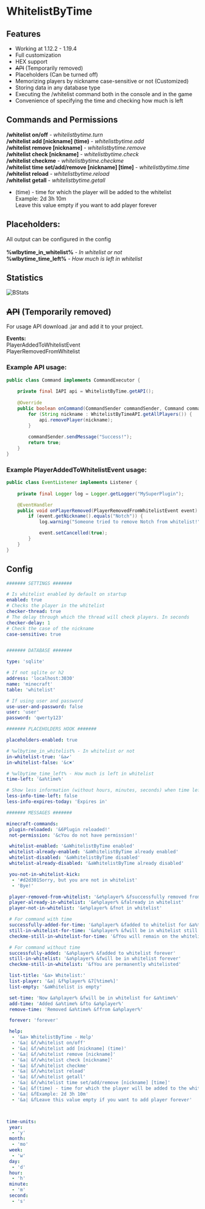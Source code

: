 # WhitelistByTime

## Features
- Working at 1.12.2 - 1.19.4
- Full customization
- HEX support
- ~~API~~ (Temporarily removed)
- Placeholders (Can be turned off)
- Memorizing players by nickname case-sensitive or not (Customized)
- Storing data in any database type
- Executing the /whitelist command both in the console and in the game
- Convenience of specifying the time and checking how much is left

## Commands and Permissions
**/whitelist on/off** - *whitelistbytime.turn*\
**/whitelist add [nickname] (time)** - *whitelistbytime.add*\
**/whitelist remove [nickname]** - *whitelistbytime.remove*\
**/whitelist check [nickname]** - *whitelistbytime.check*\
**/whitelist checkme** - *whitelistbytime.checkme*\
**/whitelist time set/add/remove [nickname] [time]** - *whitelistbytime.time*\
**/whitelist reload** - *whitelistbytime.reload*\
**/whitelist getall** - *whitelistbytime.getall*
- (time) - time for which the player will be added to the whitelist\
 Example: 2d 3h 10m\
 Leave this value empty if you want to add player forever

## Placeholders:
All output can be configured in the config\
\
**%wlbytime_in_whitelist%** - *In whitelist or not*\
**%wlbytime_time_left%** - *How much is left in whitelist*

## Statistics
![BStats](https://bstats.org/signatures/bukkit/WhitelistByTime.svg)

## ~~API~~ (Temporarily removed)

For usage API download .jar and add it to your project.

**Events:**\
PlayerAddedToWhitelistEvent\
PlayerRemovedFromWhitelist

### Example API usage:
```java
public class Command implements CommandExecutor {
    
    private final IAPI api = WhitelistByTime.getAPI();
    
    @Override
    public boolean onCommand(CommandSender commandSender, Command command, String s, String[] strings) {
        for (String nickname : WhitelistByTimeAPI.getAllPlayers()) {
            api.removePlayer(nickname);
        }
        
        commandSender.sendMessage("Success!");
        return true;
    }
}
```

### Example PlayerAddedToWhitelistEvent usage:

```java
public class EventListener implements Listener {
    
    private final Logger log = Logger.getLogger("MySuperPlugin");

    @EventHandler
    public void onPlayerRemoved(PlayerRemovedFromWhitelistEvent event) {
        if (event.getNickname().equals("Notch")) {
            log.warning("Someone tried to remove Notch from whitelist!");

            event.setCancelled(true);
        }
    }
}
```

## Config
```yaml
####### SETTINGS #######

# Is whitelist enabled by default on startup
enabled: true
# Checks the player in the whitelist
checker-thread: true
# The delay through which the thread will check players. In seconds
checker-delay: 1
# Check the case of the nickname
case-sensitive: true


####### DATABASE #######

type: 'sqlite'

# If not sqlite or h2
address: 'localhost:3030'
name: 'minecraft'
table: 'whitelist'

# If using user and password
use-user-and-password: false
user: 'user'
password: 'qwerty123'

####### PLACEHOLDERS HOOK #######

placeholders-enabled: true

# %wlbytime_in_whitelist% - In whitelist or not
in-whitelist-true: '&a✔'
in-whitelist-false: '&c✖'

# %wlbytime_time_left% - How much is left in whitelist
time-left: '&a%time%'

# Show less information (without hours, minutes, seconds) when time left more than one day
less-info-time-left: false
less-info-expires-today: 'Expires in'

####### MESSAGES #######

minecraft-commands:
 plugin-reloaded: '&6Plugin reloaded!'
 not-permission: '&cYou do not have permission!'

 whitelist-enabled: '&aWhitelistByTime enabled'
 whitelist-already-enabled: '&aWhitelistByTime already enabled'
 whitelist-disabled: '&aWhitelistByTime disabled'
 whitelist-already-disabled: '&aWhitelistByTime already disabled'

 you-not-in-whitelist-kick:
  - '#d2d301Sorry, but you are not in whitelist'
  - 'Bye!'

 player-removed-from-whitelist: '&e%player% &fsuccessfully removed from whitelist'
 player-already-in-whitelist: '&e%player% &falready in whitelist'
 player-not-in-whitelist: '&e%player% &fnot in whitelist'

 # For command with time
 successfully-added-for-time: '&a%player% &fadded to whitelist for &a%time%'
 still-in-whitelist-for-time: '&a%player% &fwill be in whitelist still &a%time%'
 checkme-still-in-whitelist-for-time: '&fYou will remain on the whitelist for &a%time%'

 # For command without time
 successfully-added: '&a%player% &fadded to whitelist forever'
 still-in-whitelist: '&a%player% &fwill be in whitelist forever'
 checkme-still-in-whitelist: '&fYou are permanently whitelisted'

 list-title: '&a> Whitelist:'
 list-player: '&a| &f%player% &7[%time%]'
 list-empty: '&aWhitelist is empty'

 set-time: 'Now &a%player% &fwill be in whitelist for &a%time%'
 add-time: 'Added &a%time% &fto &a%player%'
 remove-time: 'Removed &a%time% &ffrom &a%player%'

 forever: 'forever'

 help:
  - '&a> WhitelistByTime - Help'
  - '&a| &f/whitelist on/off'
  - '&a| &f/whitelist add [nickname] (time)'
  - '&a| &f/whitelist remove [nickname]'
  - '&a| &f/whitelist check [nickname]'
  - '&a| &f/whitelist checkme'
  - '&a| &f/whitelist reload'
  - '&a| &f/whitelist getall'
  - '&a| &f/whitelist time set/add/remove [nickname] [time]'
  - '&a| &f(time) - time for which the player will be added to the whitelist'
  - '&a| &fExample: 2d 3h 10m'
  - '&a| &fLeave this value empty if you want to add player forever'



time-units:
 year:
  - 'y'
 month:
  - 'mo'
 week:
  - 'w'
 day:
  - 'd'
 hour:
  - 'h'
 minute:
  - 'm'
 second:
  - 's'
```
